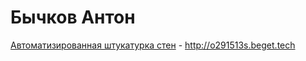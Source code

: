 #  Бычков Антон


[Автоматизированная штукатурка стен](https://AntonBychkovWP.portpholio.github.io/automated_wall_plaster/) - http://o291513s.beget.tech
